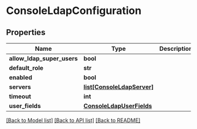 # ConsoleLdapConfiguration

## Properties
Name | Type | Description | Notes
------------ | ------------- | ------------- | -------------
**allow_ldap_super_users** | **bool** |  | [optional] 
**default_role** | **str** |  | [optional] 
**enabled** | **bool** |  | 
**servers** | [**list[ConsoleLdapServer]**](ConsoleLdapServer.md) |  | [optional] 
**timeout** | **int** |  | 
**user_fields** | [**ConsoleLdapUserFields**](ConsoleLdapUserFields.md) |  | [optional] 

[[Back to Model list]](../README.md#documentation-for-models) [[Back to API list]](../README.md#documentation-for-api-endpoints) [[Back to README]](../README.md)

